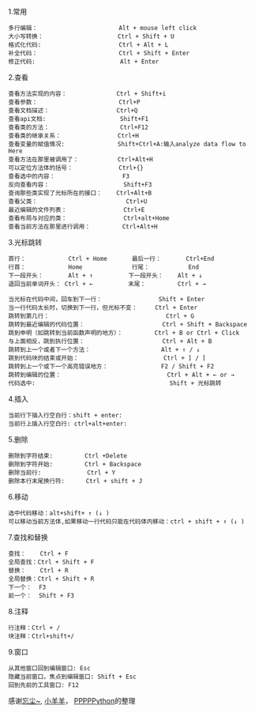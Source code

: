 1.常用

    多行编辑：                       Alt + mouse left click
    大小写转换：                     Ctrl + Shift + U  
    格式化代码:                      Ctrl + Alt + L
    补全代码：                       Ctrl + Shift + Enter 
    修正代码:                        Alt + Enter

2.查看

    查看方法实现的内容：              Ctrl + Shift+i  
    查看参数：                       Ctrl+P  
    查看文档描述：                   Ctrl+Q  
    查看api文档:                     Shift+F1  
    查看类的方法：                    Ctrl+F12  
    查看类的继承关系：                Ctrl+H  
    查看变量的赋值情况:               Shift+Ctrl+A:输入analyze data flow to Here
    查看方法在那里被调用了：           Ctrl+Alt+H  
    可以定位方法体的括号：             Ctrl+{}  
    查看选中的内容：                   F3  
    反向查看内容：                     Shift+F3  
    查询那些类实现了光标所在的接口：    Ctrl+Alt+B  
    查看父类：                         Ctrl+U  
    最近编辑的文件列表：                Ctrl+E  
    查看布局与对应的类：                Ctrl+alt+Home  
    查看当前方法在那里进行调用：         Ctrl+Alt+H  

3.光标跳转
    
    首行：            Ctrl + Home       最后一行：       Ctrl+End
    行首：            Home              行尾：           End
    下一段开头：       Alt + ↑          下一段开头：    Alt + ↓
    退回当前单词开头： Ctrl + ←          末尾：         Ctrl + →
    
    当光标在代码中间，回车到下一行：                Shift + Enter
    当一行代码太长时，切换到下一行，但光标不变：     Ctrl + Enter
    跳转到第几行：                                 Ctrl + G
    跳转到最近编辑的代码位置：                      Ctrl + Shift + Backspace
    跳到申明（如跳转到当前函数声明的地方）：         Ctrl + B or Ctrl + Click
    与上面相反，跳到执行位置：                      Ctrl + Alt + B
    跳转到上一个或者下一个方法：                    Alt + ↑ / ↓
    跳到代码块的结束或开始：                        Ctrl + ] / [
    跳转到上一个或下一个高亮错误地方：               F2 / Shift + F2
    跳转到编辑的位置：                              Ctrl + Alt + ← or →
    代码选中:                                      Shift + 光标跳转

4.插入

    当前行下插入行空白行：shift + enter:  
    当前行上插入行空白行: ctrl+alt+enter:  

5.删除

    删除到字符结束:         Ctrl +Delete
    删除到字符开始:         Ctrl + Backspace
    删除当前行:             Ctrl + Y
    删除本行末尾换行符:      Ctrl + shift + J 

6.移动

    选中代码移动：alt+shift+ ↑ (↓ )
    可以移动当前方法体,如果移动一行代码只能在代码体内移动：ctrl + shift + ↑ (↓ )
    
7.查找和替换

    查找：    Ctrl + F
    全局查找：Ctrl + Shift + F
    替换：    Ctrl + R
    全局替换：Ctrl + Shift + R
    下一个：  F3
    前一个：  Shift + F3
    
8.注释

    行注释：Ctrl + / 
    块注释：Ctrl+shift+/
    
9.窗口

    从其他窗口回到编辑窗口: Esc 	
    隐藏当前窗口，焦点到编辑窗口: Shift + Esc 	
    回到先前的工具窗口: F12 	


感谢[忘尘~](https://blog.csdn.net/BobYuan888/java/article/details/79885960), [小羊羊](https://yangfangs.github.io/wiki/pycharm-Shortcut-key/)，
[PPPPPython](https://zhuanlan.zhihu.com/p/36147819)的整理